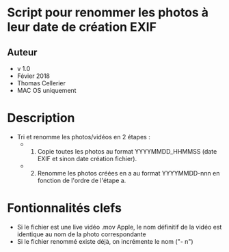 # Script pour renommer les photos à leur date de création EXIF 


## Auteur
* v 1.0 
* Févier 2018
* Thomas Cellerier
* MAC OS uniquement

# Description
* Tri et renomme les photos/vidéos en 2 étapes :
  * 1. Copie toutes les photos au format YYYYMMDD_HHMMSS (date EXIF et sinon date création fichier).
  
  * 2. Renomme les photos créées en a au format YYYYMMDD-nnn en fonction de l'ordre de l'étape a.
    

     
# Fontionnalités clefs
* Si le fichier est une live vidéo .mov Apple, le nom définitif de la vidéo est identique au nom de la photo correspondante
*  Si le fichier renommé existe déjà, on incrémente le nom ("- n")
